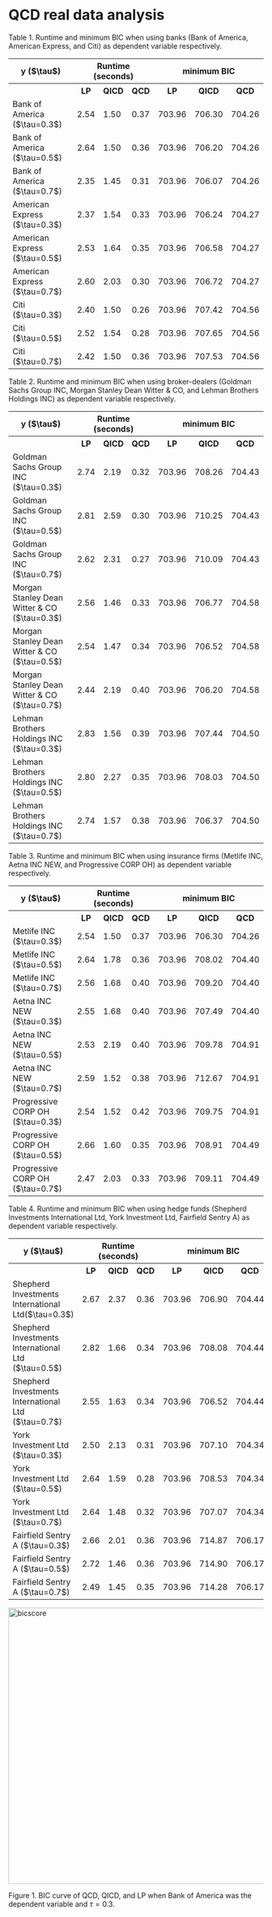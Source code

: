 # QCD real data analysis

Table 1. Runtime and minimum BIC when using banks (Bank of America, American Express, and Citi) as dependent variable respectively.
<table>
  <tr>
    <th> y ($\tau$) </th>
    <th colspan="3"> Runtime (seconds) </th>
    <th colspan="3"> minimum BIC </th>
  </tr>
  <tr>
    <th></th>
    <th>LP </th>
    <th>QICD</th>
    <th>QCD</th>
    <th>LP</th>
    <th>QICD</th>
    <th>QCD</th>
  </tr>
 <tr>
    <td>Bank of America ($\tau=0.3$)</td>
    <td>2.54</td>
    <td>1.50</td>
    <td>0.37</td>
    <td>703.96</td>
    <td>706.30</td>
    <td>704.26</td>
  </tr>
  <tr>
    <td>Bank of America ($\tau=0.5$)</td>
    <td>2.64</td>
    <td>1.50</td>
    <td>0.36</td>
    <td>703.96</td>
    <td>706.20</td>
    <td>704.26</td>
  </tr>
  <tr>
    <td>Bank of America ($\tau=0.7$)</td>
    <td>2.35</td>
    <td>1.45</td>
    <td>0.31</td>
    <td>703.96</td>
    <td>706.07</td>
    <td>704.26</td>
  </tr>
  <tr>
    <td>American Express ($\tau=0.3$)</td>
    <td>2.37</td>
    <td>1.54</td>
    <td>0.33</td>
    <td>703.96</td>
    <td>706.24</td>
    <td>704.27</td>
  </tr>
  <tr>
    <td>American Express ($\tau=0.5$)</td>
    <td>2.53</td>
    <td>1.64</td>
    <td>0.35</td>
    <td>703.96</td>
    <td>706.58</td>
    <td>704.27</td>
  </tr>
  <tr>
    <td>American Express ($\tau=0.7$)</td>
    <td>2.60</td>
    <td>2.03</td>
    <td>0.30</td>
    <td>703.96</td>
    <td>706.72</td>
    <td>704.27</td>
  </tr>
  <tr>
    <td>Citi ($\tau=0.3$)</td>
    <td>2.40</td>
    <td>1.50</td>
    <td>0.26</td>
    <td>703.96</td>
    <td>707.42</td>
    <td>704.56</td>
  </tr>
  <tr>
    <td>Citi ($\tau=0.5$)</td>
    <td>2.52</td>
    <td>1.54</td>
    <td>0.28</td>
    <td>703.96</td>
    <td>707.65</td>
    <td>704.56</td>
  </tr>
  <tr>
    <td>Citi ($\tau=0.7$)</td>
    <td>2.42</td>
    <td>1.50</td>
    <td>0.36</td>
    <td>703.96</td>
    <td>707.53</td>
    <td>704.56</td>
  </tr>
</table>

Table 2. Runtime and minimum BIC when using broker-dealers (Goldman Sachs Group INC, Morgan Stanley Dean Witter & CO, and Lehman Brothers Holdings INC) as dependent variable respectively.
<table>
  <tr>
    <th> y ($\tau$) </th>
    <th colspan="3"> Runtime (seconds) </th>
    <th colspan="3"> minimum BIC </th>
  </tr>
  <tr>
    <th></th>
    <th>LP </th>
    <th>QICD</th>
    <th>QCD</th>
    <th>LP</th>
    <th>QICD</th>
    <th>QCD</th>
  </tr>
 <tr>
    <td>Goldman Sachs Group INC ($\tau=0.3$)</td>
    <td>2.74</td>
    <td>2.19</td>
    <td>0.32</td>
    <td>703.96</td>
    <td>708.26</td>
    <td>704.43</td>
  </tr>
  <tr>
    <td>Goldman Sachs Group INC ($\tau=0.5$)</td>
    <td>2.81</td>
    <td>2.59</td>
    <td>0.30</td>
    <td>703.96</td>
    <td>710.25</td>
    <td>704.43</td>
  </tr>
  <tr>
    <td>Goldman Sachs Group INC ($\tau=0.7$)</td>
    <td>2.62</td>
    <td>2.31</td>
    <td>0.27</td>
    <td>703.96</td>
    <td>710.09</td>
    <td>704.43</td>
  </tr>
  <tr>
    <td>Morgan Stanley Dean Witter & CO ($\tau=0.3$)</td>
    <td>2.56</td>
    <td>1.46</td>
    <td>0.33</td>
    <td>703.96</td>
    <td>706.77</td>
    <td>704.58</td>
  </tr>
  <tr>
    <td>Morgan Stanley Dean Witter & CO ($\tau=0.5$)</td>
    <td>2.54</td>
    <td>1.47</td>
    <td>0.34</td>
    <td>703.96</td>
    <td>706.52</td>
    <td>704.58</td>
  </tr>
  <tr>
    <td>Morgan Stanley Dean Witter & CO ($\tau=0.7$)</td>
    <td>2.44</td>
    <td>2.19</td>
    <td>0.40</td>
    <td>703.96</td>
    <td>706.20</td>
    <td>704.58</td>
  </tr>
  <tr>
    <td>Lehman Brothers Holdings INC ($\tau=0.3$)</td>
     <td>2.83</td>
     <td>1.56</td>
     <td>0.39</td>
     <td>703.96</td>
     <td>707.44</td>
     <td>704.50</td>
  </tr>
  <tr>
    <td>Lehman Brothers Holdings INC ($\tau=0.5$)</td>
    <td>2.80</td>
    <td>2.27</td>
    <td>0.35</td>
    <td>703.96</td>
    <td>708.03</td>
    <td>704.50</td>
  </tr>
  <tr>
    <td>Lehman Brothers Holdings INC ($\tau=0.7$)</td>
    <td>2.74</td>
    <td>1.57</td>
    <td>0.38</td>
    <td>703.96</td>
    <td>706.37</td>
    <td>704.50</td>
  </tr>
</table>

Table 3. Runtime and minimum BIC when using insurance firms (Metlife INC, Aetna INC NEW, and Progressive CORP OH) as dependent variable respectively.
<table>
  <tr>
    <th> y ($\tau$) </th>
    <th colspan="3"> Runtime (seconds) </th>
    <th colspan="3"> minimum BIC </th>
  </tr>
  <tr>
    <th></th>
    <th>LP </th>
    <th>QICD</th>
    <th>QCD</th>
    <th>LP</th>
    <th>QICD</th>
    <th>QCD</th>
  </tr>
 <tr>
    <td>Metlife INC ($\tau=0.3$)</td>
            <td>2.54</td>
            <td>1.50</td>
            <td>0.37</td>
            <td>703.96</td>
            <td>706.30</td>
            <td>704.26</td>
  </tr>
  <tr>
    <td>Metlife INC ($\tau=0.5$)</td>
            <td>2.64</td>        
            <td>1.78</td>
            <td>0.36</td>
            <td>703.96</td>
            <td>708.02</td>
            <td>704.40</td>
  </tr>
  <tr>
    <td>Metlife INC ($\tau=0.7$)</td>
            <td>2.56</td>
            <td>1.68</td>
            <td>0.40</td>
            <td>703.96</td>
            <td>709.20</td>
            <td>704.40</td>
  </tr>
  <tr>
    <td>Aetna INC NEW ($\tau=0.3$)</td>
            <td>2.55</td>
            <td>1.68</td>
            <td>0.40</td>
            <td>703.96</td>
            <td>707.49</td>
            <td>704.40</td>
  </tr>
  <tr>
    <td>Aetna INC NEW ($\tau=0.5$)</td>
            <td>2.53</td>
            <td>2.19</td>
            <td>0.40</td>
            <td>703.96</td>
            <td>709.78</td>
            <td>704.91</td>
  </tr>
  <tr>
    <td>Aetna INC NEW ($\tau=0.7$)</td>
           <td>2.59</td>
            <td>1.52</td>
            <td>0.38</td>
            <td>703.96</td>
            <td>712.67</td>
            <td>704.91</td>
  </tr>
  <tr>
    <td>Progressive CORP OH ($\tau=0.3$)</td>
            <td>2.54</td>
            <td>1.52</td>
            <td>0.42</td>
            <td>703.96</td>
            <td>709.75</td>
            <td>704.91</td>
  </tr>
  <tr>
    <td>Progressive CORP OH ($\tau=0.5$)</td>
            <td>2.66</td>
            <td>1.60</td>
            <td>0.35</td>
            <td>703.96</td>
            <td>708.91</td>
            <td>704.49</td>
  </tr>
  <tr>
    <td>Progressive CORP OH ($\tau=0.7$)</td>
            <td>2.47</td>
            <td>2.03</td>
            <td>0.33</td>
            <td>703.96</td>
            <td>709.11</td>
            <td>704.49</td>
  </tr>
</table>


Table 4. Runtime and minimum BIC when using hedge funds (Shepherd Investments International Ltd, York Investment Ltd, Fairfield Sentry A) as dependent variable respectively.
<table>
  <tr>
    <th> y ($\tau$) </th>
    <th colspan="3"> Runtime (seconds) </th>
    <th colspan="3"> minimum BIC </th>
  </tr>
  <tr>
    <th></th>
    <th>LP </th>
    <th>QICD</th>
    <th>QCD</th>
    <th>LP</th>
    <th>QICD</th>
    <th>QCD</th>
  </tr>
 <tr>
    <td>Shepherd Investments International Ltd($\tau=0.3$)</td>
    <td>2.67</td>
    <td>2.37</td>
    <td>0.36</td>
    <td>703.96</td>
    <td>706.90</td>
    <td>704.44</td>
  </tr>
  <tr>
    <td>Shepherd Investments International Ltd ($\tau=0.5$)</td>
    <td>2.82</td>
    <td>1.66</td>
    <td>0.34</td>
    <td>703.96</td>
    <td>708.08</td>
    <td>704.44</td>
  </tr>
  <tr>
    <td>Shepherd Investments International Ltd ($\tau=0.7$)</td>
    <td>2.55</td>
    <td>1.63</td>
    <td>0.34</td>
    <td>703.96</td>
    <td>706.52</td>
    <td>704.44</td>
  </tr>
  <tr>
    <td>York Investment Ltd ($\tau=0.3$)</td>
    <td>2.50</td>
    <td>2.13</td>
    <td>0.31</td>
    <td>703.96</td>
    <td>707.10</td>
    <td>704.34</td>
  </tr>
  <tr>
    <td>York Investment Ltd ($\tau=0.5$)</td>
    <td>2.64</td>
    <td>1.59</td>
    <td>0.28</td>
    <td>703.96</td>
    <td>708.53</td>
    <td>704.34</td>
  </tr>
  <tr>
    <td>York Investment Ltd ($\tau=0.7$)</td>
    <td>2.64</td>
    <td>1.48</td>
    <td>0.32</td>
    <td>703.96</td>
    <td>707.07</td>
    <td>704.34</td>
  </tr>
  <tr>
    <td>Fairfield Sentry A ($\tau=0.3$)</td>
    <td>2.66</td>
    <td>2.01</td>
    <td>0.36</td>
    <td>703.96</td>
    <td>714.87</td>
    <td>706.17</td>
  </tr>
  <tr>
    <td>Fairfield Sentry A ($\tau=0.5$)</td>
    <td>2.72</td>
    <td>1.46</td>
    <td>0.36</td>
    <td>703.96</td>
    <td>714.90</td>
    <td>706.17</td>
  </tr>
  <tr>
    <td>Fairfield Sentry A ($\tau=0.7$)</td>
    <td>2.49</td>
    <td>1.45</td>
    <td>0.35</td>
    <td>703.96</td>
    <td>714.28</td>
    <td>706.17</td>
  </tr>
</table>


<img width="545" alt="bicscore" src="https://github.com/user-attachments/assets/153682ae-2ab2-4d5f-b537-3de45bd39576" />

Figure 1. BIC curve of QCD, QICD, and LP when Bank of America was the dependent variable and $\tau=0.3$.








